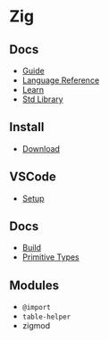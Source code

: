 # Zig

## Docs

- [Guide](https://zig.guide/)
- [Language Reference](https://ziglang.org/documentation/master/#Hello-World)
- [Learn](https://ziglang.org/learn/)
- [Std Library](https://ziglang.org/documentation/master/std/#A;std)

## Install

- [Download](https://ziglang.org/download/)

## VSCode

- [Setup](https://zig.news/jarredsumner/setting-up-visual-studio-code-for-writing-zig-kcj)

## Docs

- [Build](https://ziglang.org/documentation/master/#Build-Mode)
- [Primitive Types](https://ziglang.org/documentation/master/#Primitive-Types)

## Modules

- `@import`
- `table-helper`
- zigmod
